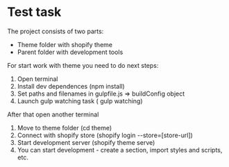 <h1>Test task</h1>
<p>The project consists of two parts:</p>

<ul>
<li>Theme folder with shopify theme</li>
<li>Parent folder with development tools</li>
</ul>

<p>For start work with theme you need to do next steps:</p>
<ol>
<li>Open terminal</li>
<li>Install dev dependences (npm install)</li>
<li>Set paths and filenames in gulpfile.js => buildConfig object</li>
<li>Launch gulp watching task ( gulp watching)</li>
</ol>
<p>After that open another terminal</p>
<ol>
<li>Move to theme folder (cd theme)</li>
<li>Connect with shopify store (shopify login --store=[store-url])</li>
<li>Start development server (shopify theme serve)</li>
<li>You can start development - create a section, import styles and scripts, etc.</li>
</ol>
